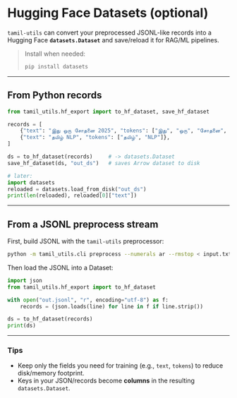 # Hugging Face Datasets (optional)

`tamil-utils` can convert your preprocessed JSONL-like records into a Hugging Face **`datasets.Dataset`** and save/reload it for RAG/ML pipelines.

> Install when needed:
>
> ```bash
> pip install datasets
> ```

---

## From Python records

```python
from tamil_utils.hf_export import to_hf_dataset, save_hf_dataset

records = [
    {"text": "இது ஒரு சோதனை 2025", "tokens": ["இது", "ஒரு", "சோதனை", "2025"]},
    {"text": "தமிழ் NLP", "tokens": ["தமிழ்", "NLP"]},
]

ds = to_hf_dataset(records)     # -> datasets.Dataset
save_hf_dataset(ds, "out_ds")   # saves Arrow dataset to disk

# later:
import datasets
reloaded = datasets.load_from_disk("out_ds")
print(len(reloaded), reloaded[0]["text"])
```

---

## From a JSONL preprocess stream

First, build JSONL with the `tamil-utils` preprocessor:

```bash
python -m tamil_utils.cli preprocess --numerals ar --rmstop < input.txt > out.jsonl
```

Then load the JSONL into a Dataset:

```python
import json
from tamil_utils.hf_export import to_hf_dataset

with open("out.jsonl", "r", encoding="utf-8") as f:
    records = (json.loads(line) for line in f if line.strip())

ds = to_hf_dataset(records)
print(ds)
```

---

### Tips

* Keep only the fields you need for training (e.g., `text`, `tokens`) to reduce disk/memory footprint.
* Keys in your JSON/records become **columns** in the resulting `datasets.Dataset`.
